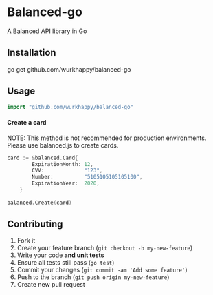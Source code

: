# Balanced-go

A Balanced API library in Go

## Installation

go get github.com/wurkhappy/balanced-go

## Usage

```go
import "github.com/wurkhappy/balanced-go"
```

#### Create a card

NOTE: This method is not recommended for production environments. Please use balanced.js to create cards.

```go
card := &balanced.Card{
		ExpirationMonth: 12,
		CVV:             "123",
		Number:          "5105105105105100",
		ExpirationYear:  2020,
	}
	
balanced.Create(card)
```


## Contributing

1. Fork it
2. Create your feature branch (`git checkout -b my-new-feature`)
3. Write your code **and unit tests**
4. Ensure all tests still pass (`go test`)
5. Commit your changes (`git commit -am 'Add some feature'`)
6. Push to the branch (`git push origin my-new-feature`)
7. Create new pull request
  
